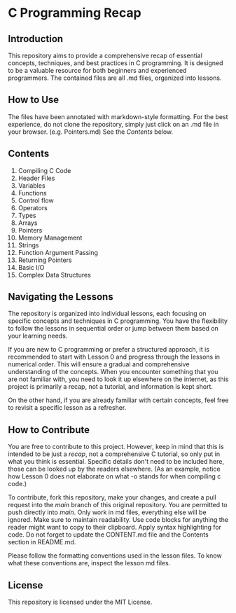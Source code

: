 # C Programming Recap

## Introduction

This repository aims to provide a comprehensive recap of essential concepts, techniques, and best practices in C programming. It is designed to be a valuable resource for both beginners and experienced programmers. The contained files are all .md files, organized into lessons.

## How to Use

The files have been annotated with markdown-style formatting. For the best experience, do not clone the repository, simply just click on an .md file in your browser. (e.g. Pointers.md) See the *Contents* below.

## Contents

1. Compiling C Code
2. Header Files
3. Variables
4. Functions
5. Control flow
6. Operators
7. Types
8. Arrays
9. Pointers
10. Memory Management
11. Strings
12. Function Argument Passing
13. Returning Pointers
14. Basic I/O
15. Complex Data Structures

## Navigating the Lessons

The repository is organized into individual lessons, each focusing on specific concepts and techniques in C programming. You have the flexibility to follow the lessons in sequential order or jump between them based on your learning needs.

If you are new to C programming or prefer a structured approach, it is recommended to start with Lesson 0 and progress through the lessons in numerical order. This will ensure a gradual and comprehensive understanding of the concepts. When you encounter something that you are not familiar with, you need to look it up elsewhere on the internet, as this project is primarily a recap, not a tutorial, and information is kept short.

On the other hand, if you are already familiar with certain concepts, feel free to revisit a specific lesson as a refresher.

## How to Contribute

You are free to contribute to this project. However, keep in mind that this is intended to be just a *recap*, not a comprehensive C tutorial, so only put in what you think is essential. Specific details don't need to be included here, those can be looked up by the readers elsewhere. (As an example, notice how Lesson 0 does not elaborate on what -o stands for when compiling c code.)

To contribute, fork this repository, make your changes, and create a pull request into the *main* branch of this original repository. You are permitted to push directly into *main*. Only work in md files, everything else will be ignored. Make sure to maintain readability. Use code blocks for anything the reader might want to copy to their clipboard. Apply syntax highlighting for code. Do not forget to update the CONTENT.md file and the Contents section in README.md.

Please follow the formatting conventions used in the lesson files. To know what these conventions are, inspect the lesson md files.

## License

This repository is licensed under the MIT License.

